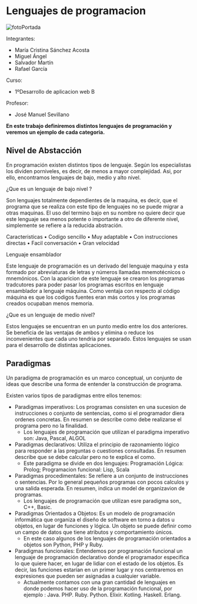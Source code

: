 # Lenguajes de programacion

[portada]:https://ecdisis.com/wp-content/uploads/2021/01/02-Lenguaje-de-programacio%CC%81n-1024x591.jpeg

![fotoPortada][portada]

Integrantes: 
- María Cristina Sánchez Acosta
- Miguel Ángel
- Salvador Martín
- Rafael García

Curso:
- 1ºDesarrollo de aplicacion web B

Profesor:
- José Manuel Sevillano 

**En este trabajo definiremos distintos lenguajes de programación y veremos un ejemplo de cada categoria.**

## Nivel de Abstacción 
En programación existen distintos tipos de lenguaje. Según los especialistas los dividen porniveles, es decir, de menos a mayor complejidad. Asi, por ello, encontramos lenguajes de bajo, medio y alto nivel.

¿Que es un lenguaje de bajo nivel ?

Son lenguajes totalmente dependientes de la maquina, es decir, que el programa que se realiza con este tipo de lenguajes no se puede migrar a otras maquinas. El uso del termino bajo en su nombre no quiere decir que este lenguaje sea menos potente o importante a otro de diferente nivel, simplemente se refiere a la reducida abstración.

Caracteristicas
    • Codigo sencillo
    • Muy adaptable 
    • Con instrucciones directas
    • Facil conversación 
    • Gran velocidad

Lenguaje ensamblador

Este lenguaje de programación es un derivado del lenguaje maquina y esta formado por abreviaturas de letras y números llamadas mnemotécnicos o mnemónicos. Con la aparicion de este lenguaje se crearon los programas tradcutores para poder pasar los programas escritos en lenguaje ensamblador a lenguaje máquina. 
Como ventaja con respecto al código máquina es que los codigos fuentes eran más cortos y los programas creados ocupaban menos memoria.

¿Que es un lenguaje de medio nivel?

Estos lenguajes se encuentran en un punto medio entre los dos anteriores. Se beneficia de las ventajas de ambos y elimina o reduce los inconvenientes que cada uno tendria por separado. Estos lenguajes se usan para el desarrollo de distintas aplicaciones. 


## Paradigmas

Un paradigma de programación es un marco conceptual, un conjunto de ideas que describe una forma de entender la construcción de programa.

Existen varios tipos de paradigmas entre ellos tenemos:
- Paradigmas imperativos: Los programas consisten en una sucesion de instrucciones o conjunto de sentencias, como si el programador diera ordenes concretas. En resumen se describe como debe realizarse el programa pero no la finalidad.
  - Los lenguajes de programación que utilizan el paradigma imperativo son: Java, Pascal, ALGOL
- Paradigmas declarativos: Utiliza el principio de razonamiento lógico para responder a las preguntas o cuestiones consultadas. En resumen describe que se debe calcular pero no te explica el como.
  - Este paradigma se divide en dos lenguajes: Programación Lógica: Prolog; Programacion funcional: Lisp, Scala
- Paradigmas procedimentales: Se refiere a un conjunto de instrucciones o sentencias. Por lo general pequeños programas con pocos calculos y una salida esperada. En resumen, indica un model de organizavion de programas.
  - Los lenguajes de programación que utilizan esre paradigma son_ C++, Basic.
- Paradigmas Orientados a Objetos: Es un modelo de programación informática que organiza el diseño de software en torno a datos u objetos, en lugar de funciones y lógica. Un objeto se puede definir como un campo de datos que tiene atributos y comportamiento únicos.
  - En este caso algunos de los lenguajes de programación orientados a objetos son Python, PHP y Ruby.
- Paradigmas funcionales: Entendemos por programación funcional un lenguaje de programación declarativo donde el programador especifica lo que quiere hacer, en lugar de lidiar con el estado de los objetos. Es decir, las funciones estarían en un primer lugar y nos centraremos en expresiones que pueden ser asignadas a cualquier variable.
  - Actualmente contamos con una gran cantidad de lenguajes en donde podemos hacer uso de la programación funcional, por ejemplo :
Java. PHP. Ruby. Python. Elixir. Kotling. Haskell. Erlang.






